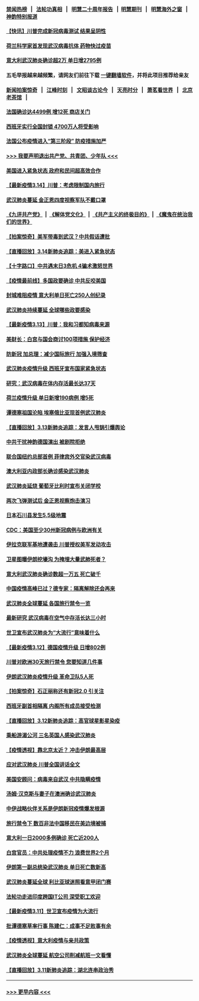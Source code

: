 #### [禁闻热榜](热点新闻.md?=0)  &nbsp;&nbsp;|&nbsp;&nbsp; [法轮功真相](https://github.com/gfw-breaker/truth/blob/master/README.md?=0) &nbsp;&nbsp;|&nbsp;&nbsp; [明慧二十周年报告](https://github.com/gfw-breaker/mh-reports/blob/master/README.md?=0) &nbsp;&nbsp;|&nbsp;&nbsp;[明慧期刊](https://github.com/gfw-breaker/mh-qikan) &nbsp;&nbsp;|&nbsp;&nbsp; [明慧海外之窗](https://github.com/gfw-breaker/mh-news/blob/master/README.md?=0) &nbsp;&nbsp;|&nbsp;&nbsp; [神韵特别报道](https://github.com/gfw-breaker/mh-news/blob/master/shenyun.md?=0)
#### [【快讯】川普完成新冠病毒测试 结果呈阴性](../pages/nsc418/n11941045.md?t=03151002) 
#### [荷兰科学家首发现武汉病毒抗体 药物快过疫苗](../pages/nsc418/n11940920.md?t=03151002) 
#### [意大利武汉肺炎确诊超2万 单日增2795例](../pages/nsc418/n11940828.md?t=03151002) 
#### 五毛举报越来越频繁，请网友们前往下载 [一键翻墙软件](https://github.com/gfw-breaker/ssr-accounts)，并将此项目推荐给亲友
#### [新闻拍案惊奇](https://github.com/gfw-breaker/banned-news/blob/master/pages/link4.md) &nbsp;&nbsp;|&nbsp;&nbsp; [江峰时刻](https://github.com/gfw-breaker/banned-news/blob/master/pages/link4.md) &nbsp;&nbsp;|&nbsp;&nbsp; [文昭谈古论今](https://github.com/gfw-breaker/banned-news/blob/master/pages/link4.md) &nbsp;&nbsp;|&nbsp;&nbsp; [天亮时分](https://github.com/gfw-breaker/banned-news/blob/master/pages/link4.md) &nbsp;&nbsp;|&nbsp;&nbsp; [萧茗看世界](https://github.com/gfw-breaker/banned-news/blob/master/pages/link4.md) &nbsp;&nbsp;|&nbsp;&nbsp; [北京老茶馆](https://github.com/gfw-breaker/banned-news/blob/master/pages/link4.md) &nbsp;&nbsp;|&nbsp;&nbsp; 
#### [法国确诊达4499例 增12死 商店关门](../pages/nsc418/n11940834.md?t=03151002) 
#### [西班牙实行全国封锁 4700万人将受影响](../pages/nsc418/n11940852.md?t=03151002) 
#### [法国公布疫情进入“第三阶段” 防疫措施加严](../pages/nsc418/n11940878.md?t=03151002) 
#### [>>> 我要声明退出共产党、共青团、少年队 <<<](https://github.com/begood0513/goodnews/blob/master/quit/letter.md) 
#### [美国进入紧急状态 政府和民间超高效合作](../pages/nsc418/n11940720.md?t=03151002) 
#### [【最新疫情3.14】川普：考虑限制国内旅行](../pages/nsc418/n11939189.md?t=03151002) 
#### [武汉肺炎蔓延 金正恩四度视察军队不戴口罩](../pages/nsc418/n11940303.md?t=03151002) 
#### [《九评共产党》](https://github.com/begood0513/9ping.md/blob/master/README.md) &nbsp;|&nbsp; [《解体党文化》](../../../../jtdwh.md/blob/master/README.md)  &nbsp;|&nbsp; [《共产主义的终极目的》](../../../../gczydzjmd.md/blob/master/README.md) &nbsp;|&nbsp; [《魔鬼在统治我们的世界》](../../../../mgztzwmdsj.md/blob/master/README.md) 
#### [【拍案惊奇】美军带毒到武汉？中共假话遭批](../pages/nsc418/n11939240.md?t=03151002) 
#### [【直播回放】3.14新肺炎追踪：美进入紧急状态](../pages/nsc418/n11940229.md?t=03151002) 
#### [【十字路口】中共遇末日3危机 4骗术激怒世界](../pages/nsc418/n11939218.md?t=03151002) 
#### [【疫情最前线】多国政要确诊 中共反咬美国](../pages/nsc418/n11938734.md?t=03151002) 
#### [封城难阻疫情 意大利单日死亡250人创纪录](../pages/nsc418/n11939185.md?t=03151002) 
#### [武汉肺炎持续蔓延 全球哪些政要感染](../pages/nsc418/n11938672.md?t=03151002) 
#### [【最新疫情3.13】川普：我和习都知病毒来源](../pages/nsc418/n11936755.md?t=03151002) 
#### [美财长：白宫与国会商讨100项措施 保护经济](../pages/nsc418/n11938829.md?t=03151002) 
#### [防新冠 加总理：减少国际旅行 加强入境筛查](../pages/nsc418/n11938771.md?t=03151002) 
#### [武汉肺炎疫情升级 西班牙宣布国家紧急状态](../pages/nsc418/n11938701.md?t=03151002) 
#### [研究：武汉病毒在体内存活最长达37天](../pages/nsc418/n11938539.md?t=03151002) 
#### [荷兰疫情升级 单日新增190病例 增5死](../pages/nsc418/n11938364.md?t=03151002) 
#### [谭德塞祖国沦陷 埃塞俄比亚现首例武汉肺炎](../pages/nsc418/n11938415.md?t=03151002) 
#### [【直播回放】3.13新肺炎追踪：发言人甩锅引爆舆论](../pages/nsc418/n11938042.md?t=03151002) 
#### [中共干扰神韵德国演出 被剧院拒绝](../pages/nsc418/n11927987.md?t=03151002) 
#### [联合国纽约总部首例 菲律宾外交官染武汉病毒](../pages/nsc418/n11937995.md?t=03151002) 
#### [澳大利亚内政部长确诊感染武汉肺炎](../pages/nsc418/n11937696.md?t=03151002) 
#### [武汉肺炎延烧 葡萄牙比利时宣布关闭学校](../pages/nsc418/n11937558.md?t=03151002) 
#### [两次飞弹测试后 金正恩视察炮击演习](../pages/nsc418/n11937102.md?t=03151002) 
#### [日本石川县发生5.5级地震](../pages/nsc418/n11937068.md?t=03151002) 
#### [CDC：美国至少30州新冠病例与欧洲有关](../pages/nsc418/n11936623.md?t=03151002) 
#### [伊拉克联军基地遭袭击 川普授权美军发动攻击](../pages/nsc418/n11936676.md?t=03151002) 
#### [卫星图曝伊朗挖壕沟 为掩埋大量武肺死者？](../pages/nsc418/n11936235.md?t=03151002) 
#### [意大利武汉肺炎确诊数超一万五 死亡破千](../pages/nsc418/n11936332.md?t=03151002) 
#### [中国疫情高峰已过？德专家：隔离解除还会再来](../pages/nsc418/n11935994.md?t=03151002) 
#### [武汉肺炎全球蔓延 各国旅行禁令一览](../pages/nsc418/n11936089.md?t=03151002) 
#### [最新研究 武汉病毒在空气中存活长达三小时](../pages/nsc418/n11936055.md?t=03151002) 
#### [世卫宣布武汉肺炎为“大流行”意味着什么](../pages/nsc418/n11935933.md?t=03151002) 
#### [【最新疫情3.12】德国疫情升级 日增802例](../pages/nsc418/n11933628.md?t=03151002) 
#### [川普对欧洲30天旅行禁令 您要知道几件事](../pages/nsc418/n11935870.md?t=03151002) 
#### [伊朗武汉肺炎疫情升级 革命卫队5人死](../pages/nsc418/n11935711.md?t=03151002) 
#### [【拍案惊奇】石正丽称还有新冠2.0 引关注](../pages/nsc418/n11934119.md?t=03151002) 
#### [西班牙副首相隔离 内阁所有成员接受检测](../pages/nsc418/n11935473.md?t=03151002) 
#### [【直播回放】3.12新肺炎追踪：高官球星影星染疫](../pages/nsc418/n11935368.md?t=03151002) 
#### [乘船游湄公河 三名英国人感染武汉肺炎](../pages/nsc418/n11935074.md?t=03151002) 
#### [【疫情透视】靠北京太近？ 冲击伊朗最高层](../pages/nsc418/n11933475.md?t=03151002) 
#### [应对武汉肺炎 川普全国讲话全文](../pages/nsc418/n11934150.md?t=03151002) 
#### [美国安顾问：病毒来自武汉 中共隐瞒疫情](../pages/nsc418/n11934168.md?t=03151002) 
#### [汤姆‧汉克斯与妻子在澳洲确诊武汉肺炎](../pages/nsc418/n11933877.md?t=03151002) 
#### [中伊战略伙伴关系是伊朗新冠疫情爆发根源](../pages/nsc418/n11933637.md?t=03151002) 
#### [旅行禁令下 数百非法中国移民在美边境被捕](../pages/nsc418/n11933581.md?t=03151002) 
#### [意大利一日2000多例确诊 死亡近200人](../pages/nsc418/n11933484.md?t=03151002) 
#### [白宫官员：中共处理疫情不力 浪费世界2个月](../pages/nsc418/n11932744.md?t=03151002) 
#### [伊朗第一副总统染武汉肺炎 单日死亡数新高](../pages/nsc418/n11933049.md?t=03151002) 
#### [武汉肺炎蔓延全球 利比亚球迷照看意甲闭门赛](../pages/nsc418/n11932771.md?t=03151002) 
#### [法轮功走进印度跨国IT公司 深受职工欢迎](../pages/nsc418/n11932395.md?t=03151002) 
#### [【最新疫情3.11】世卫宣布疫情为大流行](../pages/nsc418/n11931046.md?t=03151002) 
#### [批谭德塞草率行事 陈建仁：成事不足败事有余](../pages/nsc418/n11932753.md?t=03151002) 
#### [【疫情透视】意大利疫情与亲共政策](../pages/nsc418/n11929614.md?t=03151002) 
#### [武汉肺炎全球蔓延 航空公司削减航班一文看懂](../pages/nsc418/n11927605.md?t=03151002) 
#### [【直播回放】3.11新肺炎追踪：湖北连串政治秀](../pages/nsc418/n11932373.md?t=03151002) 

----
#### [ >>> 更早内容 <<< ](../indexes/nsc418-earlier.md)
